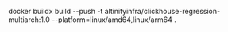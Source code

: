 docker buildx build --push -t altinityinfra/clickhouse-regression-multiarch:1.0 --platform=linux/amd64,linux/arm64 .